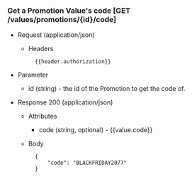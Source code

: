 ### Get a Promotion Value's code [GET /values/promotions/{id}/code]

+ Request (application/json)
    + Headers
    
            {{header.authorization}}

+ Parameter
    + id (string) - the id of the Promotion to get the code of.

+ Response 200 (application/json)
    + Attributes
        + code (string, optional) - {{value.code}}

    + Body

            {
                "code": "BLACKFRIDAY2077"
            }
